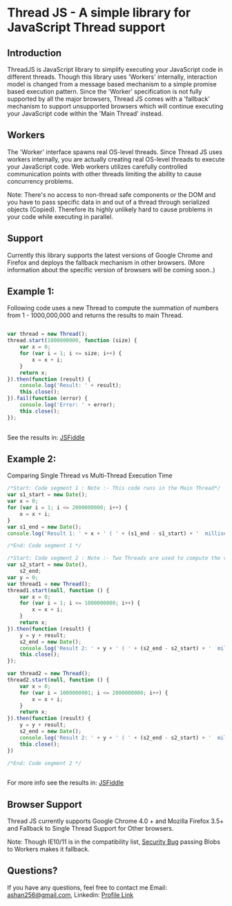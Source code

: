 Thread JS - A simple library for JavaScript Thread support 
==================================================

Introduction
--------------------------------------
ThreadJS is JavaScript library to simplify executing your JavaScript code in different threads. Though this library uses 'Workers' internally, interaction model is changed from a message based mechanism to a simple promise based execution pattern. Since the 'Worker' specification is not fully supported by all the major browsers, Thread JS comes with a 'fallback' mechanism to support unsupported browsers which will continue executing your JavaScript code within the 'Main Thread' instead.

Workers
--------------------------------------
The 'Worker' interface spawns real OS-level threads. Since Thread JS uses workers internally, you are actually creating real OS-level threads to execute your JavaScript code. Web workers utilizes carefully controlled communication points with other threads limiting the ability to cause concurrency problems.

Note: There's no access to non-thread safe components or the DOM and you have to pass specific data in and out of a thread through serialized objects (Copied).  Therefore its highly unlikely hard to cause problems in your code while executing in parallel.


Support
--------------------------------------
Currently this library supports the latest versions of Google Chrome and Firefox and deploys the fallback mechanism in other browsers. (More information about the specific version of browsers will be coming soon..)


Example 1: 
----------
Following code uses a new Thread to compute the summation of numbers from 1 - 1000,000,000 and returns the results to main Thread.

```javascript

var thread = new Thread();
thread.start(1000000000, function (size) {
    var x = 0;
    for (var i = 1; i <= size; i++) {
        x = x + i;
    }
    return x;
}).then(function (result) {
    console.log('Result: ' + result);
    this.close();
}).fail(function (error) {
    console.log('Error: ' + error);
    this.close();
});
	
```
See the results in: [JSFiddle](http://jsfiddle.net/ashanfer/D2qPV/10/)


Example 2: 
----------
Comparing Single Thread vs Multi-Thread Execution Time

```javascript
/*Start: Code segment 1 : Note :- This code runs in the Main Thread*/
var s1_start = new Date();
var x = 0;
for (var i = 1; i <= 2000000000; i++) {
    x = x + i;
}
var s1_end = new Date();
console.log('Result 1: ' + x + ' ( ' + (s1_end - s1_start) + '  milliseconds)');

/*End: Code segment 1 */

/*Start: Code segment 2 : Note :- Two Threads are used to compute the value*/
var s2_start = new Date(),
    s2_end;
var y = 0;
var thread1 = new Thread();
thread1.start(null, function () {
    var x = 0;
    for (var i = 1; i <= 1000000000; i++) {
        x = x + i;
    }
    return x;
}).then(function (result) {
    y = y + result;
    s2_end = new Date();
    console.log('Result 2: ' + y + ' ( ' + (s2_end - s2_start) + '  milliseconds)');
    this.close();
});

var thread2 = new Thread();
thread2.start(null, function () {
    var x = 0;
    for (var i = 1000000001; i <= 2000000000; i++) {
        x = x + i;
    }
    return x;
}).then(function (result) {
    y = y + result;
    s2_end = new Date();
    console.log('Result 2: ' + y + ' ( ' + (s2_end - s2_start) + '  milliseconds)');
    this.close();
})

/*End: Code segment 2 */
	
```
For more info see the results in: [JSFiddle](http://jsfiddle.net/ashanfer/K88L3/3/)

Browser Support
--------------------------------------
Thread JS currently supports Google Chrome 4.0 + and Mozilla Firefox 3.5+ and Fallback to Single Thread Support for Other browsers.

Note: Though IE10/11 is in the compatibility list, [Security Bug](https://connect.microsoft.com/IE/feedback/details/801810/web-workers-from-blob-urls-in-ie-10-and-11) passing Blobs to Workers makes it fallback.


Questions?
----------

If you have any questions, feel free to contact me Email: [ashan256@gmail.com](mailto:ashan256@gmail.com?Subject=ThreadJS%20Support), Linkedin: [Profile Link](http://www.linkedin.com/in/ashan256)
